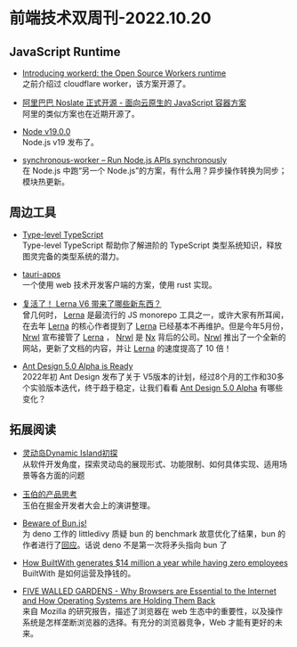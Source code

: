 # 前端技术双周刊-2022.10.20

## JavaScript Runtime
- [Introducing workerd: the Open Source Workers runtime](https://blog.cloudflare.com/workerd-open-source-workers-runtime/)
<br>之前介绍过 cloudflare worker，该方案开源了。

- [阿里巴巴 Noslate 正式开源 - 面向云原生的 JavaScript 容器方案](https://mp.weixin.qq.com/s/ClhfQYiBJ_jI-0meny7jRg)
<br>阿里的类似方案也在近期开源了。

- [Node v19.0.0](https://nodejs.org/en/blog/release/v19.0.0/)
<br>Node.js v19 发布了。

- [synchronous-worker – Run Node.js APIs synchronously](https://github.com/mcollina/worker)
<br>在 Node.js 中跑“另一个 Node.js”的方案，有什么用？异步操作转换为同步；模块热更新。

## 周边工具
- [Type-level TypeScript](https://type-level-typescript.com/)
<br>Type-level TypeScript 帮助你了解进阶的 TypeScript 类型系统知识，释放图灵完备的类型系统的潜力。

- [tauri-apps](https://github.com/tauri-apps/tauri)
<br>一个使用 web 技术开发客户端的方案，使用 rust 实现。

- [复活了！ Lerna V6 带来了哪些新东西？](https://mp.weixin.qq.com/s/6peafvVjmcF65PFSggSLYQ)
<br>曾几何时， [Lerna](https://lerna.js.org/) 是最流行的 JS monorepo 工具之一，或许大家有所耳闻，在去年 [Lerna](https://lerna.js.org/) 的核心作者提到了 [Lerna](https://lerna.js.org/) 已经基本不再维护。但是今年5月份，[Nrwl](https://nrwl.io/) 宣布接管了 [Lerna](https://lerna.js.org/) ， [Nrwl](https://nrwl.io/) 是 [Nx](https://github.com/nrwl/nx) 背后的公司。[Nrwl](https://nrwl.io/) 推出了一个全新的网站，更新了文档的内容，并让 [Lerna](https://lerna.js.org/) 的速度提高了 10 倍！

- [Ant Design 5.0 Alpha is Ready](https://medium.com/@1075746765/designant-design-5-0-alpha-is-ready-8409bb5f9b8f)
<br>2022年初 Ant Design 发布了关于 V5版本的计划，经过8个月的工作和30多个实验版本迭代，终于趋于稳定，让我们看看 [Ant Design 5.0 Alpha](https://next.ant.design/docs/react/migration-v5-cn) 有哪些变化？

## 拓展阅读
- [灵动岛Dynamic Island初探](https://mp.weixin.qq.com/s/gI2vgx9cXiIAND08OgZNzQ)
<br>从软件开发角度，探索灵动岛的展现形式、功能限制、如何具体实现、适用场景等各方面的问题

- [玉伯的产品思考](https://mp.weixin.qq.com/s/d0N1BFtVn0uWVqj-lf0FOA)
<br>玉伯在掘金开发者大会上的演讲整理。

- [Beware of Bun.js!](https://gist.github.com/littledivy/b9351c3ccf8ab99f7e14461db37044dc)
<br>为 deno 工作的 littledivy 质疑 bun 的 benchmark 故意优化了结果，bun 的作者进行了[回应](https://news.ycombinator.com/item?id=33199911)。话说 deno 不是第一次将矛头指向 bun 了

- [How BuiltWith generates $14 million a year while having zero employees](https://5to9.beehiiv.com/p/builtwith-generates-14-million-year-zero-employees)
<br>BuiltWith 是如何运营及挣钱的。

- [FIVE WALLED GARDENS - Why Browsers are Essential to the Internet and How Operating Systems are Holding Them Back](https://research.mozilla.org/files/2022/09/Mozilla_Five-Walled-Gardens.pdf)
<br>来自 Mozilla 的研究报告，描述了浏览器在 web 生态中的重要性，以及操作系统是怎样垄断浏览器的选择。有充分的浏览器竞争，Web 才能有更好的未来。

